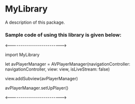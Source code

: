 # MyLibrary

A description of this package.

### Sample code of using this library is given below:

<-------------------------->

import MyLibrary

let avPlayerManager = AVPlayerManager(navigationController: navigationController, view: view, isLiveStream: false)
        
view.addSubview(avPlayerManager)
        
avPlayerManager.setUpPlayer()

<-------------------------->

